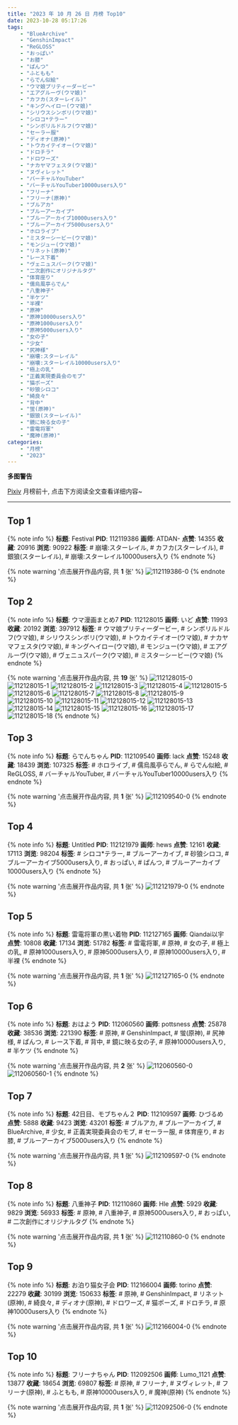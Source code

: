 ```yaml
---
title: "2023 年 10 月 26 日 月榜 Top10"
date: 2023-10-28 05:17:26
tags:
    - "BlueArchive"
    - "GenshinImpact"
    - "ReGLOSS"
    - "おっぱい"
    - "お膝"
    - "ぱんつ"
    - "ふともも"
    - "らでん似絵"
    - "ウマ娘プリティーダービー"
    - "エアグルーヴ(ウマ娘)"
    - "カフカ(スターレイル)"
    - "キングヘイロー(ウマ娘)"
    - "シリウスシンボリ(ウマ娘)"
    - "シロコ*テラー"
    - "シンボリルドルフ(ウマ娘)"
    - "セーラー服"
    - "ディオナ(原神)"
    - "トウカイテイオー(ウマ娘)"
    - "ドロチラ"
    - "ドロワーズ"
    - "ナカヤマフェスタ(ウマ娘)"
    - "ヌヴィレット"
    - "バーチャルYouTuber"
    - "バーチャルYouTuber10000users入り"
    - "フリーナ"
    - "フリーナ(原神)"
    - "ブルアカ"
    - "ブルーアーカイブ"
    - "ブルーアーカイブ10000users入り"
    - "ブルーアーカイブ5000users入り"
    - "ホロライブ"
    - "ミスターシービー(ウマ娘)"
    - "モンジュー(ウマ娘)"
    - "リネット(原神)"
    - "レース下着"
    - "ヴェニュスパーク(ウマ娘)"
    - "二次創作にオリジナルタグ"
    - "体育座り"
    - "儒烏風亭らでん"
    - "八重神子"
    - "半ケツ"
    - "半裸"
    - "原神"
    - "原神10000users入り"
    - "原神1000users入り"
    - "原神5000users入り"
    - "女の子"
    - "少女"
    - "尻神様"
    - "崩壊:スターレイル"
    - "崩壊:スターレイル10000users入り"
    - "極上の乳"
    - "正義実現委員会のモブ"
    - "猫ポーズ"
    - "砂狼シロコ"
    - "綺良々"
    - "背中"
    - "蛍(原神)"
    - "銀狼(スターレイル)"
    - "鏡に映る女の子"
    - "雷電将軍"
    - "魔神(原神)"
categories:
    - "月榜"
    - "2023"
---
```


<i class="fa fa-triangle-exclamation"></i>**多图警告**<i class="fa fa-triangle-exclamation"></i>

[Pixiv](https://www.pixiv.net/) 月榜前十, 点击下方阅读全文查看详细内容~

<!-- more -->

---

## Top 1

{% note info %}
**标题**: Festival
**PID**: 112119386 **画师**: ATDAN-
**点赞**: 14355 **收藏**: 20916 **浏览**: 90922
**标签**: # 崩壊:スターレイル, # カフカ(スターレイル), # 銀狼(スターレイル), # 崩壊:スターレイル10000users入り
{% endnote %}

{% note warning '点击展开作品内容, 共 **1** 张' %}
![112119386-0](https://i.pixiv.re/img-original/img/2023/09/29/13/04/42/112119386_p0.jpg)
{% endnote %}

## Top 2

{% note info %}
**标题**: ウマ漫画まとめ7
**PID**: 112128015 **画师**: いど
**点赞**: 11993 **收藏**: 20192 **浏览**: 397912
**标签**: # ウマ娘プリティーダービー, # シンボリルドルフ(ウマ娘), # シリウスシンボリ(ウマ娘), # トウカイテイオー(ウマ娘), # ナカヤマフェスタ(ウマ娘), # キングヘイロー(ウマ娘), # モンジュー(ウマ娘), # エアグルーヴ(ウマ娘), # ヴェニュスパーク(ウマ娘), # ミスターシービー(ウマ娘)
{% endnote %}

{% note warning '点击展开作品内容, 共 **19** 张' %}
![112128015-0](https://i.pixiv.re/img-original/img/2023/10/17/10/21/16/112128015_p0.png)
![112128015-1](https://i.pixiv.re/img-original/img/2023/10/17/10/21/16/112128015_p1.png)
![112128015-2](https://i.pixiv.re/img-original/img/2023/10/17/10/21/16/112128015_p2.png)
![112128015-3](https://i.pixiv.re/img-original/img/2023/10/17/10/21/16/112128015_p3.png)
![112128015-4](https://i.pixiv.re/img-original/img/2023/10/17/10/21/16/112128015_p4.png)
![112128015-5](https://i.pixiv.re/img-original/img/2023/10/17/10/21/16/112128015_p5.png)
![112128015-6](https://i.pixiv.re/img-original/img/2023/10/17/10/21/16/112128015_p6.png)
![112128015-7](https://i.pixiv.re/img-original/img/2023/10/17/10/21/16/112128015_p7.png)
![112128015-8](https://i.pixiv.re/img-original/img/2023/10/17/10/21/16/112128015_p8.png)
![112128015-9](https://i.pixiv.re/img-original/img/2023/10/17/10/21/16/112128015_p9.png)
![112128015-10](https://i.pixiv.re/img-original/img/2023/10/17/10/21/16/112128015_p10.png)
![112128015-11](https://i.pixiv.re/img-original/img/2023/10/17/10/21/16/112128015_p11.png)
![112128015-12](https://i.pixiv.re/img-original/img/2023/10/17/10/21/16/112128015_p12.png)
![112128015-13](https://i.pixiv.re/img-original/img/2023/10/17/10/21/16/112128015_p13.png)
![112128015-14](https://i.pixiv.re/img-original/img/2023/10/17/10/21/16/112128015_p14.png)
![112128015-15](https://i.pixiv.re/img-original/img/2023/10/17/10/21/16/112128015_p15.png)
![112128015-16](https://i.pixiv.re/img-original/img/2023/10/17/10/21/16/112128015_p16.png)
![112128015-17](https://i.pixiv.re/img-original/img/2023/10/17/10/21/16/112128015_p17.png)
![112128015-18](https://i.pixiv.re/img-original/img/2023/10/17/10/21/16/112128015_p18.png)
{% endnote %}

## Top 3

{% note info %}
**标题**: らでんちゃん
**PID**: 112109540 **画师**: lack
**点赞**: 15248 **收藏**: 18439 **浏览**: 107325
**标签**: # ホロライブ, # 儒烏風亭らでん, # らでん似絵, # ReGLOSS, # バーチャルYouTuber, # バーチャルYouTuber10000users入り
{% endnote %}

{% note warning '点击展开作品内容, 共 **1** 张' %}
![112109540-0](https://i.pixiv.re/img-original/img/2023/09/29/00/00/13/112109540_p0.png)
{% endnote %}

## Top 4

{% note info %}
**标题**: Untitled
**PID**: 112121979 **画师**: hews
**点赞**: 12161 **收藏**: 17113 **浏览**: 98204
**标签**: # シロコ*テラー, # ブルーアーカイブ, # 砂狼シロコ, # ブルーアーカイブ5000users入り, # おっぱい, # ぱんつ, # ブルーアーカイブ10000users入り
{% endnote %}

{% note warning '点击展开作品内容, 共 **1** 张' %}
![112121979-0](https://i.pixiv.re/img-original/img/2023/09/29/15/16/42/112121979_p0.png)
{% endnote %}

## Top 5

{% note info %}
**标题**: 雷電将軍の黒い着物
**PID**: 112127165 **画师**: Qiandai以宇
**点赞**: 10808 **收藏**: 17134 **浏览**: 51782
**标签**: # 雷電将軍, # 原神, # 女の子, # 極上の乳, # 原神1000users入り, # 原神5000users入り, # 原神10000users入り, # 半裸
{% endnote %}

{% note warning '点击展开作品内容, 共 **1** 张' %}
![112127165-0](https://i.pixiv.re/img-original/img/2023/09/29/19/37/24/112127165_p0.png)
{% endnote %}

## Top 6

{% note info %}
**标题**: おはよう
**PID**: 112060560 **画师**: pottsness
**点赞**: 25878 **收藏**: 38536 **浏览**: 221390
**标签**: # 原神, # GenshinImpact, # 蛍(原神), # 尻神様, # ぱんつ, # レース下着, # 背中, # 鏡に映る女の子, # 原神10000users入り, # 半ケツ
{% endnote %}

{% note warning '点击展开作品内容, 共 **2** 张' %}
![112060560-0](https://i.pixiv.re/img-original/img/2023/09/27/00/00/26/112060560_p0.jpg)
![112060560-1](https://i.pixiv.re/img-original/img/2023/09/27/00/00/26/112060560_p1.jpg)
{% endnote %}

## Top 7

{% note info %}
**标题**: 42日目、モブちゃん２
**PID**: 112109597 **画师**: ひづるめ
**点赞**: 5888 **收藏**: 9423 **浏览**: 43201
**标签**: # ブルアカ, # ブルーアーカイブ, # BlueArchive, # 少女, # 正義実現委員会のモブ, # セーラー服, # 体育座り, # お膝, # ブルーアーカイブ5000users入り
{% endnote %}

{% note warning '点击展开作品内容, 共 **1** 张' %}
![112109597-0](https://i.pixiv.re/img-original/img/2023/09/29/00/00/24/112109597_p0.jpg)
{% endnote %}

## Top 8

{% note info %}
**标题**: 八重神子
**PID**: 112110860 **画师**: Hle
**点赞**: 5929 **收藏**: 9829 **浏览**: 56933
**标签**: # 原神, # 八重神子, # 原神5000users入り, # おっぱい, # 二次創作にオリジナルタグ
{% endnote %}

{% note warning '点击展开作品内容, 共 **1** 张' %}
![112110860-0](https://i.pixiv.re/img-original/img/2023/09/29/00/39/18/112110860_p0.jpg)
{% endnote %}

## Top 9

{% note info %}
**标题**: お泊り猫女子会
**PID**: 112166004 **画师**: torino
**点赞**: 22279 **收藏**: 30199 **浏览**: 150633
**标签**: # 原神, # GenshinImpact, # リネット(原神), # 綺良々, # ディオナ(原神), # ドロワーズ, # 猫ポーズ, # ドロチラ, # 原神10000users入り
{% endnote %}

{% note warning '点击展开作品内容, 共 **1** 张' %}
![112166004-0](https://i.pixiv.re/img-original/img/2023/10/01/00/00/18/112166004_p0.jpg)
{% endnote %}

## Top 10

{% note info %}
**标题**: フリーナちゃん
**PID**: 112092506 **画师**: Lumo_1121
**点赞**: 13877 **收藏**: 18654 **浏览**: 69807
**标签**: # 原神, # フリーナ, # ヌヴィレット, # フリーナ(原神), # ふともも, # 原神10000users入り, # 魔神(原神)
{% endnote %}

{% note warning '点击展开作品内容, 共 **1** 张' %}
![112092506-0](https://i.pixiv.re/img-original/img/2023/09/28/08/27/50/112092506_p0.jpg)
{% endnote %}
